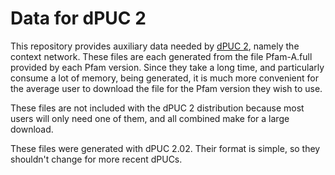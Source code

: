 Data for dPUC 2
===

This repository provides auxiliary data needed by [dPUC 2](https://github.com/alexviiia/dpuc2), namely the context network.  These files are each generated from the file Pfam-A.full provided by each Pfam version.  Since they take a long time, and particularly consume a lot of memory, being generated, it is much more convenient for the average user to download the file for the Pfam version they wish to use.

These files are not included with the dPUC 2 distribution because most users will only need one of them, and all combined make for a large download.

These files were generated with dPUC 2.02. Their format is simple, so they shouldn't change for more recent dPUCs.

